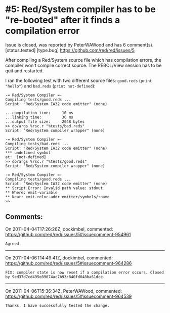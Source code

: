 
#5: Red/System compiler has to be "re-booted" after it finds a compilation error
================================================================================
Issue is closed, was reported by PeterWAWood and has 6 comment(s).
[status.tested] [type.bug]
<https://github.com/red/red/issues/5>

After compiling a Red/System source file which has compilation errors, the compiler won't compile correct source. The REBOL/View session has to be quit and restarted.

I ran the following test with two different source files: `good.reds` (`print "hello"`) and `bad.reds` (`print not-defined`):

```
-= Red/System Compiler =-
Compiling tests/good.reds ...
Script: "Red/System IA32 code emitter" (none)

...compilation time:     10 ms
...linking time:         30 ms
...output file size:     2048 bytes
>> do/args %rsc.r "%tests/bad.reds"
Script: "Red/System compiler wrapper" (none)

-= Red/System Compiler =-
Compiling tests/bad.reds ...
Script: "Red/System IA32 code emitter" (none)
*** undefined symbol
at:  [not-defined]
>> do/args %rsc.r "%tests/good.reds"
Script: "Red/System compiler wrapper" (none)

-= Red/System Compiler =-
Compiling tests/good.reds ...
Script: "Red/System IA32 code emitter" (none)
** Script Error: Invalid path value: stdout
** Where: emit-variable
** Near: emit-reloc-addr emitter/symbols/:name
>>
```



Comments:
--------------------------------------------------------------------------------

On 2011-04-04T17:26:26Z, dockimbel, commented:
<https://github.com/red/red/issues/5#issuecomment-954961>

    Agreed.

--------------------------------------------------------------------------------

On 2011-04-06T14:49:41Z, dockimbel, commented:
<https://github.com/red/red/issues/5#issuecomment-964286>

    FIX: compiler state is now reset if a compilation error occurs. Closed by 9ed37d7cd495e89674ac7b93c840fd048ba61dce.

--------------------------------------------------------------------------------

On 2011-04-06T15:36:34Z, PeterWAWood, commented:
<https://github.com/red/red/issues/5#issuecomment-964539>

    Thanks. I have successfully tested the change.

